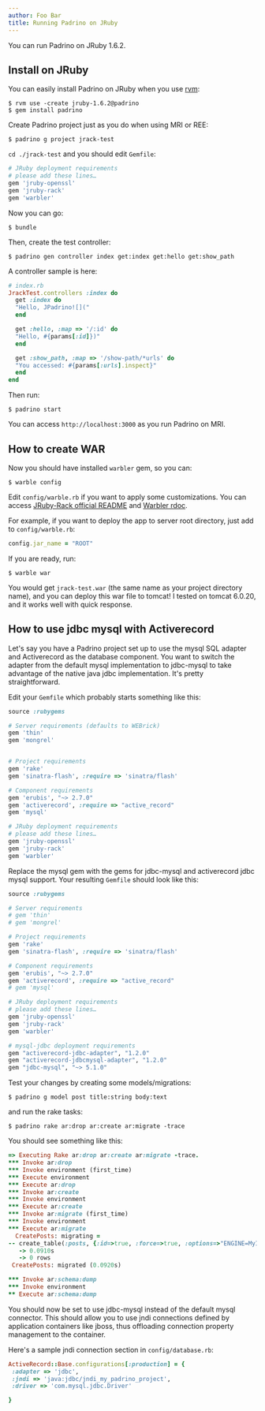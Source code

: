 ```yaml
---
author: Foo Bar
title: Running Padrino on JRuby
---
```


You can run Padrino on JRuby 1.6.2.

## Install on JRuby


You can easily install Padrino on JRuby when you use [rvm](https://rvm.beginrescueend.com/):


    $ rvm use -create jruby-1.6.2@padrino
    $ gem install padrino


Create Padrino project just as you do when using MRI or REE:


    $ padrino g project jrack-test


`cd ./jrack-test` and you should edit `Gemfile`:


```ruby
# JRuby deployment requirements
# please add these lines…
gem 'jruby-openssl'
gem 'jruby-rack'
gem 'warbler'
```

Now you can go:


    $ bundle


Then, create the test controller:



    $ padrino gen controller index get:index get:hello get:show_path


A controller sample is here:


```ruby
# index.rb
JrackTest.controllers :index do
  get :index do
  "Hello, JPadrino![]("
  end

  get :hello, :map => '/:id' do
  "Hello, #{params[:id]})"
  end

  get :show_path, :map => '/show-path/*urls' do
  "You accessed: #{params[:urls].inspect}"
  end
end
```


Then run:


    $ padrino start


You can access `http://localhost:3000` as you run Padrino on MRI.


## How to create WAR

Now you should have installed `warbler` gem, so you can:


    $ warble config

Edit `config/warble.rb` if you want to apply some customizations. You can access
[JRuby-Rack official README](https://github.com/nicksieger/jruby-rack/#readme) and
[Warbler rdoc](http://caldersphere.rubyforge.org/warbler/).


For example, if you want to deploy the app to server root directory, just add to `config/warble.rb`:


```ruby
config.jar_name = "ROOT"
```


If you are ready, run:


    $ warble war


You would get `jrack-test.war` (the same name as your project directory name), and you can deploy this war file to
tomcat! I tested on tomcat 6.0.20, and it works well with quick response.


## How to use jdbc mysql with Activerecord

Let's say you have a Padrino project set up to use the mysql SQL adapter and Activerecord as the database component. You
want to switch the adapter from the default mysql implementation to jdbc-mysql to take advantage of the native java jdbc
implementation. It's pretty straightforward.


Edit your `Gemfile` which probably starts something like this:


```ruby
source :rubygems

# Server requirements (defaults to WEBrick)
gem 'thin'
gem 'mongrel'


# Project requirements
gem 'rake'
gem 'sinatra-flash', :require => 'sinatra/flash'

# Component requirements
gem 'erubis', "~> 2.7.0"
gem 'activerecord', :require => "active_record"
gem 'mysql'

# JRuby deployment requirements
# please add these lines…
gem 'jruby-openssl'
gem 'jruby-rack'
gem 'warbler'
```


Replace the mysql gem with the gems for jdbc-mysql and activerecord jdbc mysql support. Your resulting `Gemfile` should
look like this:


```ruby
source :rubygems

# Server requirements
# gem 'thin'
# gem 'mongrel'

# Project requirements
gem 'rake'
gem 'sinatra-flash', :require => 'sinatra/flash'

# Component requirements
gem 'erubis', "~> 2.7.0"
gem 'activerecord', :require => "active_record"
# gem 'mysql'

# JRuby deployment requirements
# please add these lines…
gem 'jruby-openssl'
gem 'jruby-rack'
gem 'warbler'

# mysql-jdbc deployment requirements
gem "activerecord-jdbc-adapter", "1.2.0"
gem "activerecord-jdbcmysql-adapter", "1.2.0"
gem "jdbc-mysql", "~> 5.1.0"
```

Test your changes by creating some models/migrations:


    $ padrino g model post title:string body:text


and run the rake tasks:


    $ padrino rake ar:drop ar:create ar:migrate -trace


You should see something like this:


```ruby
=> Executing Rake ar:drop ar:create ar:migrate -trace.
*** Invoke ar:drop
*** Invoke environment (first_time)
*** Execute environment
*** Execute ar:drop
*** Invoke ar:create
*** Invoke environment
*** Execute ar:create
*** Invoke ar:migrate (first_time)
*** Invoke environment
*** Execute ar:migrate
  CreatePosts: migrating =
-- create_table(:posts, {:id=>true, :force=>true, :options=>"ENGINE=MyISAM"})
   -> 0.0910s
   -> 0 rows
 CreatePosts: migrated (0.0920s)

*** Invoke ar:schema:dump
*** Invoke environment
** Execute ar:schema:dump
```


You should now be set to use jdbc-mysql instead of the default mysql connector. This should allow you to use jndi
connections defined by application containers like jboss, thus offloading connection property management to the
container.


Here's a sample jndi connection section in `config/database.rb`:


```ruby
ActiveRecord::Base.configurations[:production] = {
 :adapter => 'jdbc',
 :jndi => 'java:jdbc/jndi_my_padrino_project',
 :driver => 'com.mysql.jdbc.Driver'

}
```

